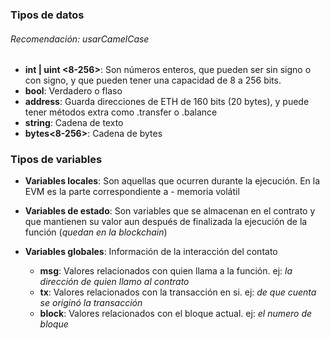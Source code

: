 ### Tipos de datos
###### Recomendación: usarCamelCase

- **int | uint <8-256>**: Son números enteros, que pueden ser sin signo o con signo, y que pueden tener una capacidad de 8 a 256 bits.
- **bool**: Verdadero o flaso
- **address**: Guarda direcciones de ETH de 160 bits (20 bytes), y puede tener métodos extra como .transfer o .balance
- **string**: Cadena de texto
- **bytes<8-256>**: Cadena de bytes

### Tipos de variables 

- **Variables locales**: Son aquellas que ocurren durante la ejecución. En la EVM es la parte correspondiente a - memoria volátil

- **Variables de estado**: Son variables que se almacenan en el contrato y que mantienen su valor aun después de finalizada la ejecución de la función (*quedan en la blockchain*)

- **Variables globales**: Información de la interacción del contato
    - **msg**: Valores relacionados con quien llama a la función. ej: *la dirección de quien llamo al contrato*
    - **tx**: Valores relacionados con la transacción en si. ej: *de que cuenta se originó la transacción*
    - **block**: Valores relacionados con el bloque actual. ej: *el numero de bloque*